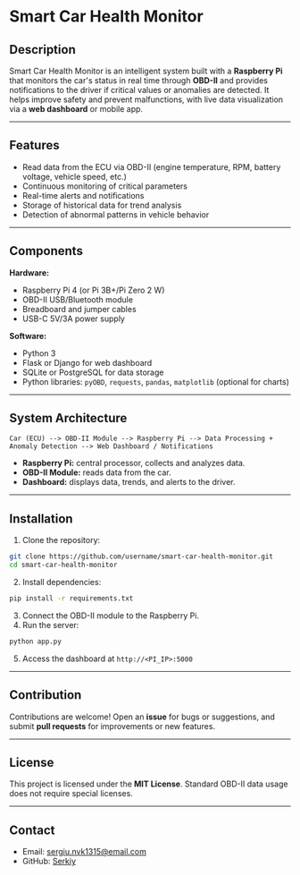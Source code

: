 # Smart Car Health Monitor

## Description

Smart Car Health Monitor is an intelligent system built with a **Raspberry Pi** that monitors the car's status in real time through **OBD-II** and provides notifications to the driver if critical values or anomalies are detected. It helps improve safety and prevent malfunctions, with live data visualization via a **web dashboard** or mobile app.

---

## Features

- Read data from the ECU via OBD-II (engine temperature, RPM, battery voltage, vehicle speed, etc.)
- Continuous monitoring of critical parameters
- Real-time alerts and notifications
- Storage of historical data for trend analysis
- Detection of abnormal patterns in vehicle behavior

---

## Components

**Hardware:**
- Raspberry Pi 4 (or Pi 3B+/Pi Zero 2 W)
- OBD-II USB/Bluetooth module
- Breadboard and jumper cables
- USB-C 5V/3A power supply

**Software:**
- Python 3
- Flask or Django for web dashboard
- SQLite or PostgreSQL for data storage
- Python libraries: `pyOBD`, `requests`, `pandas`, `matplotlib` (optional for charts)

---

## System Architecture

```
Car (ECU) --> OBD-II Module --> Raspberry Pi --> Data Processing + Anomaly Detection --> Web Dashboard / Notifications
```

- **Raspberry Pi:** central processor, collects and analyzes data.
- **OBD-II Module:** reads data from the car.
- **Dashboard:** displays data, trends, and alerts to the driver.

---

## Installation

1. Clone the repository:

```bash
git clone https://github.com/username/smart-car-health-monitor.git
cd smart-car-health-monitor
```

2. Install dependencies:

```bash
pip install -r requirements.txt
```

3. Connect the OBD-II module to the Raspberry Pi.
4. Run the server:

```bash
python app.py
```

5. Access the dashboard at `http://<PI_IP>:5000`

---

## Contribution

Contributions are welcome! Open an **issue** for bugs or suggestions, and submit **pull requests** for improvements or new features.

---

## License

This project is licensed under the **MIT License**. Standard OBD-II data usage does not require special licenses.

---

## Contact

- Email: sergiu.nvk1315@email.com
- GitHub: [Serkiy](https://github.com/Serkiy)
